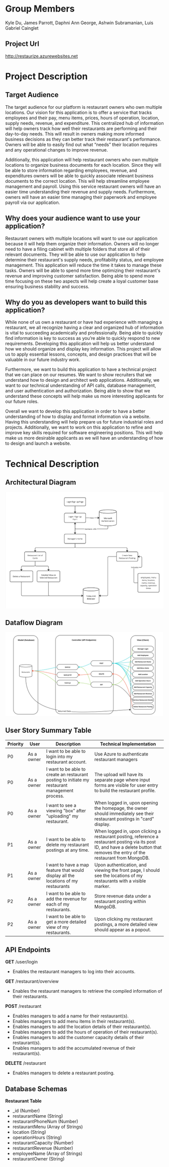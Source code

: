# Group Members
Kyle Du, James Parrott, Daphni Ann George, Ashwin Subramanian, Luis Gabriel Cainglet

## Project Url
http://restaurize.azurewebsites.net

# Project Description
## Target Audience
The target audience for our platform is restaurant owners who own multiple locations. Our vision for this application is to offer a service that tracks employees and their pay, menu items, prices, hours of operation, location, supply needs, revenue, and expenditure. This centralized hub of information will help owners track how well their restaurants are performing and their day-to-day needs. This will result in owners making more informed business decisions as they can better track their restaurant's performance. Owners will be able to easily find out what “needs” their location requires and any operational changes to improve revenue. 

Additionally, this application will help restaurant owners who own multiple locations to organize business documents for each location. Since they will be able to store information regarding employees, revenue, and expenditures owners will be able to quickly associate relevant business documents to the correct location. This will help streamline employee management and payroll. Using this service restaurant owners will have an easier time understanding their revenue and supply needs. Furthermore, owners will have an easier time managing their paperwork and employee payroll via our application.

## Why does your audience want to use your application?
Restaurant owners with multiple locations will want to use our application because it will help them organize their information. Owners will no longer need to have a filing cabinet with multiple folders that store all of their relevant documents. They will be able to use our application to help determine their restaurant's supply needs, profitability status, and employee management. This application will reduce the time it takes to manage these tasks. Owners will be able to spend more time optimizing their restaurant's revenue and improving customer satisfaction. Being able to spend more time focusing on these two aspects will help create a loyal customer base ensuring business stability and success.

## Why do you as developers want to build this application?
While none of us own a restaurant or have had experience with managing a restaurant, we all recognize having a clear and organized hub of information is vital to succeeding academically and professionally. Being able to quickly find information is key to success as you’re able to quickly respond to new requirements. Developing this application will help us better understand how we should organize and display key information. This project will allow us to apply essential lessons, concepts, and design practices that will be valuable in our future industry work.

Furthermore, we want to build this application to have a technical project that we can place on our resumes. We want to show recruiters that we understand how to design and architect web applications.  Additionally, we want to our technical understanding of API calls, database management, and user authentication and authorization. Being able to show that we understand these concepts will help make us more interesting applicants for our future roles.

Overall we want to develop this application in order to have a better understanding of how to display and format information via a website. Having this understanding will help prepare us for future industrial roles and projects. Additionally, we want to work on this application to refine and improve key skills required for software engineering positions. This will help make us more desirable applicants as we will have an understanding of how to design and launch a website.

# Technical Description

## Architectural Diagram
![Photo of our architectural diagram](diagrams/Architecture.jpg)

## Dataflow Diagram
![Photo of our dataflow diagram](diagrams/Dataflow.jpg)

## User Story Summary Table
| Priority | User | Description | Technical Implementation |
| ---- | ---------- |-------------------- | -------------------------- |
| P0 | As a owner | I want to be able to login into my restaurant account. | Use Azure to authenticate restaurant managers |
| P0 | As a owner | I want to be able to create an restaurant posting to initiate my restaurant management process. | The upload will have its separate page where input forms are visible for user entry to build the restaurant profile. | Display a clickable restaurant card that fetches stored details from MongoDB. |
| P0 | As a owner | I want to see a viewing "box" after "uploading" my restaurant. | When logged in, upon opening the homepage, the owner should immediately see their restaurant postings in "card" display. |
| P1 | As a owner | I want to be able to delete my restaurant postings at any time. | When logged in, upon clicking a restaurant posting, reference a restaurant posting via its post ID, and have a delete button that removes the entry of the restaurant from MongoDB.
| P1 | As a owner | I want to have a map feature that would display all the locations of my restaurants | Upon authentication, and viewing the front page, I should see the locations of my restaurants with a visible marker. |
| P2 | As a owner | I want to be able to add the revenue for each of my restaurants. | Store revenue data under a restaurant posting within MongoDB. |
| P2 | As a owner | I want to be able to get a more detailed view of my restaurants. | Upon clicking my restaurant postings, a more detailed view should appear as a popout. |

## API Endpoints
**GET** /user/login
- Enables the restaurant managers to log into their accounts.

**GET** /restaurant/overview 
- Enables the restaurant managers to retrieve the compiled information of their restaurants.

**POST** /restaurant
- Enables managers to add a name for their restaurant(s).
- Enables managers to add menu items in their restaurant(s).
- Enables managers to add the location details of their restaurant(s).
- Enables managers to add the hours of operation of their restaurant(s).
- Enables managers to add the customer capacity details of their restaurant(s).
- Enables managers to add the accumulated revenue of their restaurant(s).

**DELETE** /restaurant
- Enables managers to delete a restaurant posting.

## Database Schemas

**Restaurant Table**
- _id (Number)
- restaurantName (String)
- restaurantPhoneNum (Number)
- restaurantMenu (Array of Strings)
- location (String)
- operationHours (String)
- restaurantCapacity (Number)
- restaurantRevenue (Number)
- employeeName (Array of Strings)
- restaurantOwner (String)
